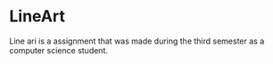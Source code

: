 # LineArt
Line ari is a assignment that was made during the third semester as a computer science student.
